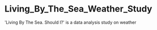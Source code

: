 # Living_By_The_Sea_Weather_Study
'Living By The Sea. Should I?' is a data analysis study on weather
